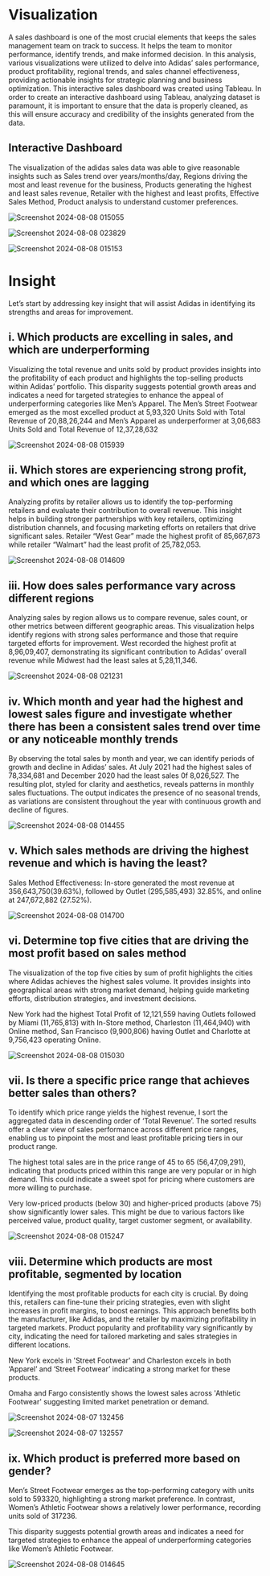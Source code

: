 # Visualization #
A sales dashboard is one of the most crucial elements that keeps the sales management team on track to success. It helps the team to monitor performance, identify trends, and make informed decision.
In this analysis, various visualizations were utilized to delve into Adidas’ sales performance, product profitability, regional trends, and sales channel effectiveness, providing actionable insights for strategic planning and business optimization. This interactive sales dashboard was created using Tableau.
In order to create an interactive dashboard using Tableau, analyzing dataset is paramount, it is important to ensure that the data is properly cleaned, as this will ensure accuracy and credibility of the insights generated from the data.

## Interactive Dashboard ##
The visualization of the adidas sales data was able to give reasonable insights such as Sales trend over years/months/day, Regions driving the most and least revenue for the business, Products generating the highest and least sales revenue, Retailer with the highest and least profits, Effective Sales Method, Product analysis to understand customer preferences.

![Screenshot 2024-08-08 015055](https://github.com/user-attachments/assets/6d29e171-1940-4fa9-bc71-42dcbeb163b6)

![Screenshot 2024-08-08 023829](https://github.com/user-attachments/assets/6ec9a61e-37fe-44ba-8ed6-396dfadc102c)

![Screenshot 2024-08-08 015153](https://github.com/user-attachments/assets/693d5ddd-f0be-4660-a58a-c50ab6278b83)


# Insight #
Let’s start by addressing key insight that will assist Adidas in identifying its strengths and areas for improvement.

## i. Which products are excelling in sales, and which are underperforming  ##
Visualizing the total revenue and units sold by product provides insights into the profitability of each product and highlights the top-selling products within Adidas’ portfolio. This disparity suggests potential growth areas and indicates a need for targeted strategies to enhance the appeal of underperforming categories like Men’s Apparel.
The Men’s Street Footwear emerged as the most excelled product at 5,93,320 Units Sold with Total Revenue of 20,88,26,244 and Men’s Apparel as underperformer at 3,06,683 Units Sold and Total Revenue of 12,37,28,632

![Screenshot 2024-08-08 015939](https://github.com/user-attachments/assets/c94b10cb-8251-4717-997a-adf822a170d2)

## ii. Which stores are experiencing strong profit, and which ones are lagging  ##
Analyzing profits by retailer allows us to identify the top-performing retailers and evaluate their contribution to overall revenue. This insight helps in building stronger partnerships with key retailers, optimizing distribution channels, and focusing marketing efforts on retailers that drive significant sales.
Retailer “West Gear” made the highest profit of 85,667,873 while retailer “Walmart” had the least profit of 25,782,053.

![Screenshot 2024-08-08 014609](https://github.com/user-attachments/assets/1859b38e-1456-450b-879f-b9ee141202ea)

## iii. How does sales performance vary across different regions  ##
Analyzing sales by region allows us to compare revenue, sales count, or other metrics between different geographic areas. This visualization helps identify regions with strong sales performance and those that require targeted efforts for improvement.
West recorded the highest profit at 8,96,09,407, demonstrating its significant contribution to Adidas’ overall revenue while Midwest had the least sales at 5,28,11,346.

![Screenshot 2024-08-08 021231](https://github.com/user-attachments/assets/6f8c87ef-0a8c-4dce-a14e-ca0246bed84e)

## iv. Which month and year had the highest and lowest sales figure and investigate whether there has been a consistent sales trend over time or any noticeable monthly trends  ##
By observing the total sales by month and year, we can identify periods of growth and decline in Adidas’ sales.
At July 2021 had the highest sales of 78,334,681 and December 2020 had the least sales 0f 8,026,527.
The resulting plot, styled for clarity and aesthetics, reveals patterns in monthly sales fluctuations. The output indicates the presence of no seasonal trends, as variations are consistent throughout the year with continuous growth and decline of figures.

![Screenshot 2024-08-08 014455](https://github.com/user-attachments/assets/44e19152-fba3-4b63-855d-8bfad1f1060c)

## v. Which sales methods are driving the highest revenue and which is having the least?  ##
Sales Method Effectiveness: In-store generated the most revenue at 356,643,750(39.63%), followed by Outlet (295,585,493) 32.85%, and online at 247,672,882 (27.52%).

![Screenshot 2024-08-08 014700](https://github.com/user-attachments/assets/c2cfc8b5-8ba3-4667-a430-06522b3ead69)

## vi. Determine top five cities that are driving the most profit based on sales method  ##
The visualization of the top five cities by sum of profit highlights the cities where Adidas achieves the highest sales volume. It provides insights into geographical areas with strong market demand, helping guide marketing efforts, distribution strategies, and investment decisions.

New York had the highest Total Profit of 12,121,559 having Outlets followed by Miami (11,765,813) with In-Store method, Charleston (11,464,940) with Online method, San Francisco (9,900,806) having Outlet and Charlotte at 9,756,423 operating Online.

![Screenshot 2024-08-08 015030](https://github.com/user-attachments/assets/3755aa75-2d80-4937-80ed-e424dfbf60c3)

## vii. Is there a specific price range that achieves better sales than others?  ##
To identify which price range yields the highest revenue, I sort the aggregated data in descending order of ‘Total Revenue’. The sorted results offer a clear view of sales performance across different price ranges, enabling us to pinpoint the most and least profitable pricing tiers in our product range.

The highest total sales are in the price range of 45 to 65 (56,47,09,291), indicating that products priced within this range are very popular or in high demand. This could indicate a sweet spot for pricing where customers are more willing to purchase.

Very low-priced products (below 30) and higher-priced products (above 75) show significantly lower sales. This might be due to various factors like perceived value, product quality, target customer segment, or availability.

![Screenshot 2024-08-08 015247](https://github.com/user-attachments/assets/6817be94-a0a0-4e38-96c5-ebd208a7fcb8)

## viii. Determine which products are most profitable, segmented by location ##
Identifying the most profitable products for each city is crucial. By doing this, retailers can fine-tune their pricing strategies, even with slight increases in profit margins, to boost earnings. This approach benefits both the manufacturer, like Adidas, and the retailer by maximizing profitability in targeted markets. Product popularity and profitability vary significantly by city, indicating the need for tailored marketing and sales strategies in different locations.

New York excels in 'Street Footwear' and Charleston excels in both ‘Apparel’ and ‘Street Footwear’ indicating a strong market for these products.

Omaha and Fargo consistently shows the lowest sales across 'Athletic Footwear' suggesting limited market penetration or demand.

![Screenshot 2024-08-07 132456](https://github.com/user-attachments/assets/968c8edf-f964-45f8-9e72-8491ccc545a6)

![Screenshot 2024-08-07 132557](https://github.com/user-attachments/assets/90acb8cd-1cbb-41b7-8b91-d391c1f99e23)

## ix. Which product is preferred more based on gender? ##
Men’s Street Footwear emerges as the top-performing category with units sold to 593320, highlighting a strong market preference. In contrast, Women’s Athletic Footwear shows a relatively lower performance, recording units sold of 317236.

This disparity suggests potential growth areas and indicates a need for targeted strategies to enhance the appeal of underperforming categories like Women’s Athletic Footwear.

![Screenshot 2024-08-08 014645](https://github.com/user-attachments/assets/e58fc1dc-bc1b-4f16-94b5-5e18ae818803)

